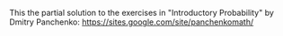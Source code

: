 This the partial solution to the exercises in "Introductory Probability" by Dmitry Panchenko: https://sites.google.com/site/panchenkomath/
